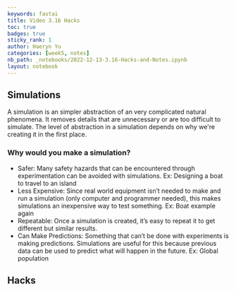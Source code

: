 ```yaml
---
keywords: fastai
title: Video 3.16 Hacks
toc: true 
badges: true
sticky_rank: 1
author: Haeryn Yu
categories: [week5, notes]
nb_path: _notebooks/2022-12-13-3.16-Hacks-and-Notes.ipynb
layout: notebook
---
```


<!--
#################################################
### THIS FILE WAS AUTOGENERATED! DO NOT EDIT! ###
#################################################
# file to edit: _notebooks/2022-12-13-3.16-Hacks-and-Notes.ipynb
-->

<div class="container" id="notebook-container">
        
<div class="cell border-box-sizing text_cell rendered"><div class="inner_cell">
<div class="text_cell_render border-box-sizing rendered_html">
<h2 id="Simulations">Simulations<a class="anchor-link" href="#Simulations"> </a></h2><p>A simulation is an simpler abstraction of an very complicated natural phenomena. It removes details that are unnecessary or are too difficult to simulate. The level of abstraction in a simulation depends on why we're creating it in the first place.</p>
<h3 id="Why-would-you-make-a-simulation?">Why would you make a simulation?<a class="anchor-link" href="#Why-would-you-make-a-simulation?"> </a></h3><ul>
<li>Safer: Many safety hazards that can be encountered through experimentation can be avoided with simulations. Ex: Designing a boat to travel to an island</li>
<li>Less Expensive: Since real world equipment isn’t needed to make and run a simulation (only computer and programmer needed), this makes simulations an inexpensive way to test something. Ex: Boat example again</li>
<li>Repeatable: Once a simulation is created, it’s easy to repeat it to get different but similar results.</li>
<li>Can Make Predictions: Something that can’t be done with experiments is making predictions. Simulations are useful for this because previous data can be used to predict what will happen in the future. Ex: Global population</li>
</ul>

</div>
</div>
</div>
<div class="cell border-box-sizing text_cell rendered"><div class="inner_cell">
<div class="text_cell_render border-box-sizing rendered_html">
<h2 id="Hacks">Hacks<a class="anchor-link" href="#Hacks"> </a></h2>
</div>
</div>
</div>
</div>
 

